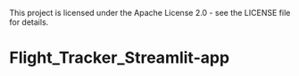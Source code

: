 This project is licensed under the Apache License 2.0 - see the LICENSE file for details.

# Flight_Tracker_Streamlit-app
